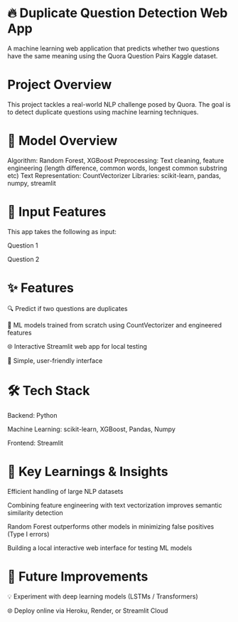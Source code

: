 # 🔥 Duplicate Question Detection Web App
A machine learning web application that predicts whether two questions have the same meaning using the Quora Question Pairs Kaggle dataset.

# Project Overview
This project tackles a real-world NLP challenge posed by Quora. The goal is to detect duplicate questions using machine learning techniques.

# 🧠 Model Overview
Algorithm: Random Forest, XGBoost
Preprocessing: Text cleaning, feature engineering (length difference, common words, longest common substring etc)
Text Representation: CountVectorizer
Libraries: scikit-learn, pandas, numpy, streamlit

# 💬 Input Features
This app takes the following as input:

Question 1

Question 2

# ✨ Features
🔍 Predict if two questions are duplicates

🧠 ML models trained from scratch using CountVectorizer and engineered features

🌐 Interactive Streamlit web app for local testing

🎨 Simple, user-friendly interface

# 🛠️ Tech Stack
Backend: Python

Machine Learning: scikit-learn, XGBoost, Pandas, Numpy

Frontend: Streamlit

# 🌟 Key Learnings & Insights
Efficient handling of large NLP datasets

Combining feature engineering with text vectorization improves semantic similarity detection

Random Forest outperforms other models in minimizing false positives (Type I errors)

Building a local interactive web interface for testing ML models

# 🧠 Future Improvements
💡 Experiment with deep learning models (LSTMs / Transformers)

🌐 Deploy online via Heroku, Render, or Streamlit Cloud
